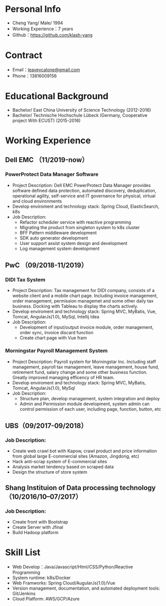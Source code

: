 <!-- https://cv.ftqq.com/ -->
# Personal Info

 - Cheng Yang/ Male/ 1994 
 - Working Experience：7 years
 - Github：https://github.com/klash-yang
 
# Contract
 - Email：leaveycalone@gmail.com
 - Phone：13816009156

# Educational Background
 - Bachelor/ East China University of Science Technology (2012-2016)
 - Bachelor/ Technische Hochschule Lübeck (Germany, Cooperative project With ECUST) (2015-2016)

# Working Experience

## Dell EMC （11/2019-now）

### PowerProtect Data Manager Software

- Project Description: Dell EMC PowerProtect Data Manager provides software defined
data protection, automated discovery, deduplication, operational agility, self-service and
IT governance for physical, virtual and cloud environments
- Develop enviroment and technology stack: Spring Cloud, ElasticSearch, k8s
- Job Description:
    -  Refactor scheduler service with reactive programming
    -  Migrating the product from singleton system to k8s cluster
    -  BFF Pattern middleware development
    -  SDK auto generator development
    -  User support assist system design and development
    -  Log management system development

## PwC （09/2018-11/2019）

### DIDI Tax System
- Project Description: Tax management for DIDI company, consists of a website client and a mobile chart page. Including invoice management, order management, permission managemet and some other daily tax business. Docking with Tableau to display the charts actively.
- Develop enviroment and technology stack:  Spring MVC, MyBatis, Vue, Tomcat, AngularJs(1.0), MySql, Intellij Idea
- Job Description:
    -  Development of input/output invoice module, order management, order sync, invoice discard function 
    -  Create chart page with Vue fram

### Morningstar Payroll Management System 

- Project Description: Payroll system for Morningstar Inc. Including staff management, payroll tax management, leave management, house fund, retirement fund, salary change and some other business function. Greatly improved managing efficency of HR team.
- Develop enviroment and technology stack:  Spring MVC, MyBatis, Tomcat, AngularJs(1.0), MySql
- Job Description:
    -  Structure plan, develop management, system integration and deploy
    -  Admin and Permission module development, system admin can control permission of each user, including page, function, button, etc

## UBS（09/2017-09/2018）

### Job Description:  
- Create web crawl bot with Kapow, crawl product and price information from global large E-commercial sites (Amazon, Jingdong, etc)
- Hack anti-scrap system of E-commercial sites 
- Analysis market tendency based on scraped data 
- Design the structure of store system 

## Shang Instituion of Data processing technology（10/2016/10–07/2017）

### Job Description:  
- Create front with Bootstrap 
- Create Server with Jfinal
- Build Hadoop platform

# Skill List
- Web Develop：Java/Javascript/Html/CSS/Python/Reactive Programming
- System runtime: k8s/Docker
- Web Framworks: Spring Cloud/AugularJs(1.0)/Vue
- Version management, documentation, and automated deployment tools: Git/Jenkins
- Cloud Platform: AWS/GCP/Azure
